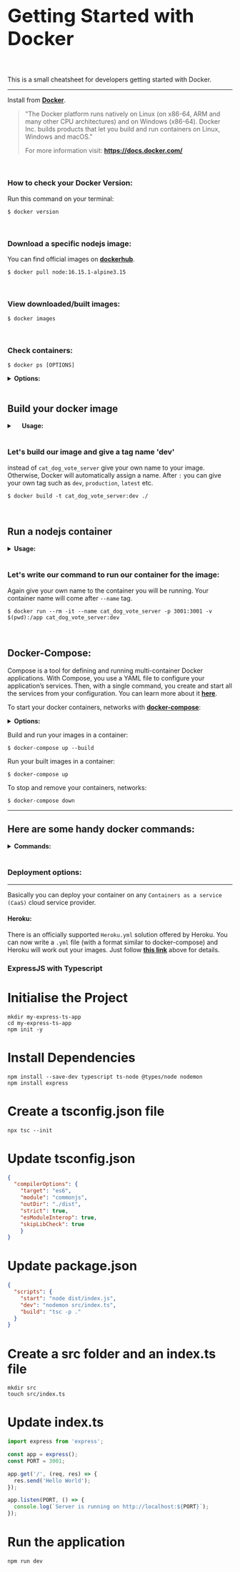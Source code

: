 <h1 style="font-size: 32pt; padding-bottom: 30px; border-bottom: none;"> Getting Started with Docker </h1>

This is a small cheatsheet for developers getting started with Docker.

---

Install from **[Docker](https://docs.docker.com/get-docker/)**.

>"The Docker platform runs natively on Linux (on x86-64, ARM and many other CPU architectures) and on Windows (x86-64). Docker Inc. builds products that let you build and run containers on Linux, Windows and macOS."
> 
> For more information visit:
> **https://docs.docker.com/**

<br>

### How to check your Docker Version:

Run this command on your terminal:

`$ docker version`

<br>


### Download a specific nodejs image:

You can find official images on **[dockerhub](https://hub.docker.com/_/node)**.

`$ docker pull node:16.15.1-alpine3.15`

<br>


### View downloaded/built images:
`$ docker images`

<br>

### Check containers:

`$ docker ps [OPTIONS]`

<details><summary><b>Options:</b></summary>

```shell
--all , -a		# Show all containers (default shows just running)
--filter , -f		# Filter output based on conditions provided
--format		# Pretty-print containers using a Go template
--last , -n	-1	# Show n last created containers (includes all states)
--latest , -l		# Show the latest created container (includes all states)
--no-trunc		# Don't truncate output
--quiet , -q		# Only display container IDs
--size , -s		# Display total file sizes
```

</details>

<br>

## Build your docker image

<details>

<summary><b>&emsp; Usage:</b></summary>

>$ docker build [OPTIONS] PATH | URL | -

 ---

`--file , -f` Name of the Dockerfile (Default is 'PATH/Dockerfile')
 
`-t, --tag` list Name and optionally a tag in the 'name:tag' format`

</details>

<br/>

### Let's build our image and give a tag name 'dev'

instead of `cat_dog_vote_server` give your own name to your image. Otherwise, Docker will automatically assign a name. After `:` you can give your own tag such as `dev`, `production`, `latest` etc.

`$ docker build -t cat_dog_vote_server:dev ./`

<br/>

## Run a nodejs container

<details>

<summary><b> Usage: </b></summary>

> $ docker run [OPTIONS] IMAGE [COMMAND] [ARG...]

---

`-i` for interactive mode
 
`-t` for terminal
 
`-d` for detach

`--name` Assign a name to the container

`--publish , -p` Publish a container's port(s) to the host

`--rm` Automatically remove the container once it has stopped 

`--volume, -v` Allows you to bind a local directory. For more information check **[here](https://docs.docker.com/storage/bind-mounts/)**

</details>

<br/>

### Let's write our command to run our container for the image:

Again give your own name to the container you will be running. Your container name will come after `--name` tag. 

`$ docker run --rm -it --name cat_dog_vote_server -p 3001:3001 -v $(pwd):/app cat_dog_vote_server:dev`

<br>

## Docker-Compose:

Compose is a tool for defining and running multi-container Docker applications. With Compose, you use a YAML file to configure your application’s services. Then, with a single command, you create and start all the services from your configuration. You can learn more about it **[here](https://docs.docker.com/compose/)**.

To start your docker containers, networks with **[docker-compose](https://docs.docker.com/engine/reference/commandline/compose_down/)**:

<details><summary><b>Options:</b></summary>

```shell
--remove-orphans		# Remove containers for services not defined in the Compose file.
--rmi		                # Remove images used by services. "local" remove only images that don't have a custom tag ("local"|"all")
--timeout , -t	10	        # Specify a shutdown timeout in seconds
--volumes , -v		        # Remove named volumes declared in the volumes section of the Compose file and anonymous volumes attached to containers.
```

</details>

Build and run your images in a container:

`$ docker-compose up --build`

Run your built images in a container:

`$ docker-compose up`

To stop and remove your containers, networks:

`$ docker-compose down`

---


## Here are some handy docker commands:

<details><summary><b>Commands:</b></summary>

### view running container
`docker ps`

<br>

### remote into the running container
`$ docker exec -it cat_dog_vote_server /bin/sh`

<br>

### look at container information
`$ docker inspect cat_dog_vote_server`

<br>


### look at the logs
`$ docker logs cat_dog_vote_server`

<br>


### stop container
`$ docker stop cat_dog_vote_server`

<br>


### start container again
`$ docker start cat_dog_vote_server`

<br>


### remove container
`$ docker rm cat_dog_vote_server`

<br>

### remove all stopped containers
`$ docker rm $(docker ps --filter status=exited -q)`

<br>

### remove image
`$ docker rmi cat_dog_vote_server`

</details>

<br>

### Deployment options:

---

Basically you can deploy your container on any `Containers as a service (CaaS)` cloud service provider.

#### **Heroku**:

There is an officially supported `Heroku.yml` solution offered by Heroku. You can now write a `.yml` file (with a format similar to docker-compose) and Heroku will work out your images. Just follow **[this link](https://devcenter.heroku.com/categories/deploying-with-docker)** above for details.


### ExpressJS with Typescript

# Initialise the Project
```shell
mkdir my-express-ts-app
cd my-express-ts-app
npm init -y
```

# Install Dependencies
```shell
npm install --save-dev typescript ts-node @types/node nodemon 
npm install express
```

# Create a tsconfig.json file
```shell
npx tsc --init
```

# Update tsconfig.json
```json
{
  "compilerOptions": {
    "target": "es6",
    "module": "commonjs",
    "outDir": "./dist",
    "strict": true,
    "esModuleInterop": true,
    "skipLibCheck": true
    }
}
```

# Update package.json
```json
{
  "scripts": {
    "start": "node dist/index.js",
    "dev": "nodemon src/index.ts",
    "build": "tsc -p ."
  }
}
```

# Create a src folder and an index.ts file
```shell
mkdir src
touch src/index.ts
```

# Update index.ts
```typescript
import express from 'express';

const app = express();
const PORT = 3001;

app.get('/', (req, res) => {
  res.send('Hello World');
});

app.listen(PORT, () => {
  console.log(`Server is running on http://localhost:${PORT}`);
});
```

# Run the application
```shell
npm run dev
```